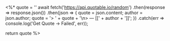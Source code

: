 <%*
quote = ''
await fetch('https://api.quotable.io/random')
    .then(response => response.json())
    .then(json => {
            quote = json.content;
            author = json.author;
            quote = '> ' + quote + '\n> —  [[' + author + ']]';
        })
    .catch(err => console.log('Get Quote -> Failed', err));

return quote
%>